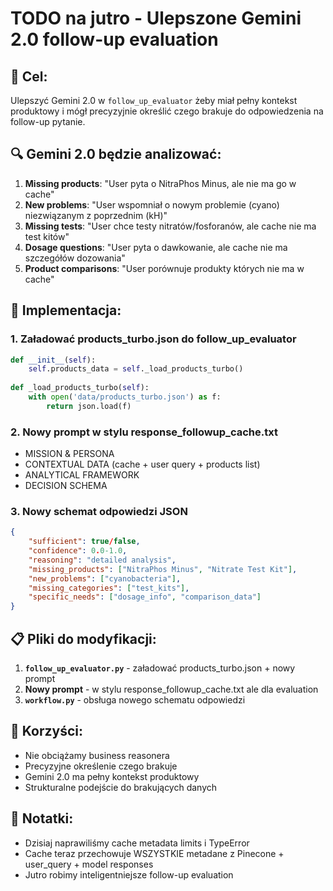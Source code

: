 # TODO na jutro - Ulepszone Gemini 2.0 follow-up evaluation

## 🎯 **Cel:**
Ulepszyć Gemini 2.0 w `follow_up_evaluator` żeby miał pełny kontekst produktowy i mógł precyzyjnie określić czego brakuje do odpowiedzenia na follow-up pytanie.

## 🔍 **Gemini 2.0 będzie analizować:**

1. **Missing products**: "User pyta o NitraPhos Minus, ale nie ma go w cache"
2. **New problems**: "User wspomniał o nowym problemie (cyano) niezwiązanym z poprzednim (kH)"
3. **Missing tests**: "User chce testy nitratów/fosforanów, ale cache nie ma test kitów"
4. **Dosage questions**: "User pyta o dawkowanie, ale cache nie ma szczegółów dozowania"
5. **Product comparisons**: "User porównuje produkty których nie ma w cache"

## 🚀 **Implementacja:**

### **1. Załadować products_turbo.json do follow_up_evaluator**
```python
def __init__(self):
    self.products_data = self._load_products_turbo()
    
def _load_products_turbo(self):
    with open('data/products_turbo.json') as f:
        return json.load(f)
```

### **2. Nowy prompt w stylu response_followup_cache.txt**
- MISSION & PERSONA
- CONTEXTUAL DATA (cache + user query + products list)
- ANALYTICAL FRAMEWORK
- DECISION SCHEMA

### **3. Nowy schemat odpowiedzi JSON**
```json
{
    "sufficient": true/false,
    "confidence": 0.0-1.0,
    "reasoning": "detailed analysis",
    "missing_products": ["NitraPhos Minus", "Nitrate Test Kit"],
    "new_problems": ["cyanobacteria"],
    "missing_categories": ["test_kits"],
    "specific_needs": ["dosage_info", "comparison_data"]
}
```

## 📋 **Pliki do modyfikacji:**

1. **`follow_up_evaluator.py`** - załadować products_turbo.json + nowy prompt
2. **Nowy prompt** - w stylu response_followup_cache.txt ale dla evaluation
3. **`workflow.py`** - obsługa nowego schematu odpowiedzi

## 🎨 **Korzyści:**
- Nie obciążamy business reasonera
- Precyzyjne określenie czego brakuje
- Gemini 2.0 ma pełny kontekst produktowy
- Strukturalne podejście do brakujących danych

## 📝 **Notatki:**
- Dzisiaj naprawiliśmy cache metadata limits i TypeError
- Cache teraz przechowuje WSZYSTKIE metadane z Pinecone + user_query + model responses
- Jutro robimy inteligentniejsze follow-up evaluation